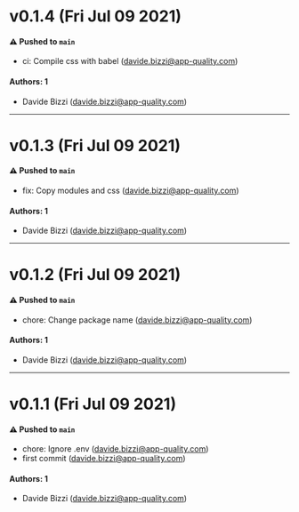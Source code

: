 # v0.1.4 (Fri Jul 09 2021)

#### ⚠️ Pushed to `main`

- ci: Compile css with babel (davide.bizzi@app-quality.com)

#### Authors: 1

- Davide Bizzi (davide.bizzi@app-quality.com)

---

# v0.1.3 (Fri Jul 09 2021)

#### ⚠️ Pushed to `main`

- fix: Copy modules and css (davide.bizzi@app-quality.com)

#### Authors: 1

- Davide Bizzi (davide.bizzi@app-quality.com)

---

# v0.1.2 (Fri Jul 09 2021)

#### ⚠️ Pushed to `main`

- chore: Change package name (davide.bizzi@app-quality.com)

#### Authors: 1

- Davide Bizzi (davide.bizzi@app-quality.com)

---

# v0.1.1 (Fri Jul 09 2021)

#### ⚠️ Pushed to `main`

- chore: Ignore .env (davide.bizzi@app-quality.com)
- first commit (davide.bizzi@app-quality.com)

#### Authors: 1

- Davide Bizzi (davide.bizzi@app-quality.com)
